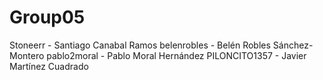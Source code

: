 # Group05
Stoneerr - Santiago Canabal Ramos
belenrobles - Belén Robles Sánchez-Montero
pablo2moral - Pablo Moral Hernández
PILONCITO1357 - Javier Martínez Cuadrado
